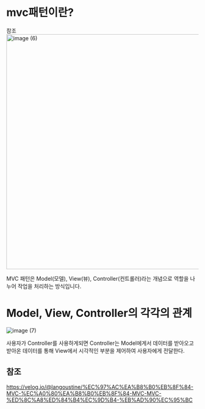 mvc패턴이란?
===

참조<img width="616" alt="image (6)" src="https://github.com/kmh0128/SpringBoot/assets/100178951/9a6cd617-2a57-4e76-9d13-3fa1577a58ab">

MVC 패턴은 Model(모델), View(뷰), Controller(컨트롤러)라는 개념으로 역할을 나누어 작업을 처리하는 방식입니다.

Model, View, Controller의 각각의 관계
===

![image (7)](https://github.com/kmh0128/SpringBoot/assets/100178951/49841cbb-b3fa-4d39-9af1-22f7cd71c98e)

사용자가 Controller를 사용하게되면 Controller는 Model에게서 데이터를 받아오고 받아온 데이터를 통해 View에서 시각적인 부분을 제어하여 사용자에게 전달한다.




참조 
---

https://velog.io/@langoustine/%EC%97%AC%EA%B8%B0%EB%8F%84-MVC-%EC%A0%80%EA%B8%B0%EB%8F%84-MVC-MVC-%ED%8C%A8%ED%84%B4%EC%9D%B4-%EB%AD%90%EC%95%BC
